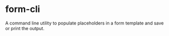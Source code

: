 # form-cli
A command line utility to populate placeholders in a form template and save or print the output.
